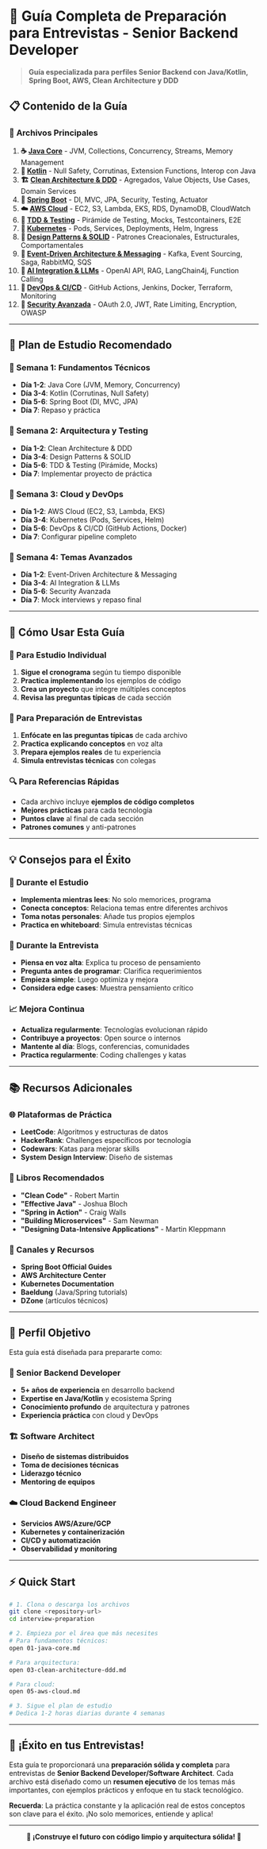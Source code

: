 # 🎯 Guía Completa de Preparación para Entrevistas - Senior Backend Developer

> **Guía especializada para perfiles Senior Backend con Java/Kotlin, Spring Boot, AWS, Clean Architecture y DDD**

## 📋 Contenido de la Guía

### 🌟 **Archivos Principales**

1. **☕ [Java Core](01-java-core.md)** - JVM, Collections, Concurrency, Streams, Memory Management
2. **🎯 [Kotlin](02-kotlin.md)** - Null Safety, Corrutinas, Extension Functions, Interop con Java
3. **🏗️ [Clean Architecture & DDD](03-clean-architecture-ddd.md)** - Agregados, Value Objects, Use Cases, Domain Services
4. **🌸 [Spring Boot](04-spring-boot.md)** - DI, MVC, JPA, Security, Testing, Actuator
5. **☁️ [AWS Cloud](05-aws-cloud.md)** - EC2, S3, Lambda, EKS, RDS, DynamoDB, CloudWatch
6. **🧪 [TDD & Testing](06-tdd-testing.md)** - Pirámide de Testing, Mocks, Testcontainers, E2E
7. **🚀 [Kubernetes](07-kubernetes.md)** - Pods, Services, Deployments, Helm, Ingress
8. **🎨 [Design Patterns & SOLID](08-design-patterns-solid.md)** - Patrones Creacionales, Estructurales, Comportamentales
9. **📡 [Event-Driven Architecture & Messaging](09-event-driven-messaging.md)** - Kafka, Event Sourcing, Saga, RabbitMQ, SQS
10. **🤖 [AI Integration & LLMs](10-ai-integration-llms.md)** - OpenAI API, RAG, LangChain4j, Function Calling
11. **🔧 [DevOps & CI/CD](11-devops-cicd.md)** - GitHub Actions, Jenkins, Docker, Terraform, Monitoring
12. **🔐 [Security Avanzada](12-security-avanzada.md)** - OAuth 2.0, JWT, Rate Limiting, Encryption, OWASP

---

## 🎯 **Plan de Estudio Recomendado**

### **📅 Semana 1: Fundamentos Técnicos**
- **Día 1-2**: Java Core (JVM, Memory, Concurrency)
- **Día 3-4**: Kotlin (Corrutinas, Null Safety)
- **Día 5-6**: Spring Boot (DI, MVC, JPA)
- **Día 7**: Repaso y práctica

### **📅 Semana 2: Arquitectura y Testing**
- **Día 1-2**: Clean Architecture & DDD
- **Día 3-4**: Design Patterns & SOLID
- **Día 5-6**: TDD & Testing (Pirámide, Mocks)
- **Día 7**: Implementar proyecto de práctica

### **📅 Semana 3: Cloud y DevOps**
- **Día 1-2**: AWS Cloud (EC2, S3, Lambda, EKS)
- **Día 3-4**: Kubernetes (Pods, Services, Helm)
- **Día 5-6**: DevOps & CI/CD (GitHub Actions, Docker)
- **Día 7**: Configurar pipeline completo

### **📅 Semana 4: Temas Avanzados**
- **Día 1-2**: Event-Driven Architecture & Messaging
- **Día 3-4**: AI Integration & LLMs
- **Día 5-6**: Security Avanzada
- **Día 7**: Mock interviews y repaso final

---

## 🚀 **Cómo Usar Esta Guía**

### **📖 Para Estudio Individual**
1. **Sigue el cronograma** según tu tiempo disponible
2. **Practica implementando** los ejemplos de código
3. **Crea un proyecto** que integre múltiples conceptos
4. **Revisa las preguntas típicas** de cada sección

### **🎤 Para Preparación de Entrevistas**
1. **Enfócate en las preguntas típicas** de cada archivo
2. **Practica explicando conceptos** en voz alta
3. **Prepara ejemplos reales** de tu experiencia
4. **Simula entrevistas técnicas** con colegas

### **🔍 Para Referencias Rápidas**
- Cada archivo incluye **ejemplos de código completos**
- **Mejores prácticas** para cada tecnología
- **Puntos clave** al final de cada sección
- **Patrones comunes** y anti-patrones

---

## 💡 **Consejos para el Éxito**

### **🎯 Durante el Estudio**
- **Implementa mientras lees**: No solo memorices, programa
- **Conecta conceptos**: Relaciona temas entre diferentes archivos
- **Toma notas personales**: Añade tus propios ejemplos
- **Practica en whiteboard**: Simula entrevistas técnicas

### **🎪 Durante la Entrevista**
- **Piensa en voz alta**: Explica tu proceso de pensamiento
- **Pregunta antes de programar**: Clarifica requerimientos
- **Empieza simple**: Luego optimiza y mejora
- **Considera edge cases**: Muestra pensamiento crítico

### **📈 Mejora Continua**
- **Actualiza regularmente**: Tecnologías evolucionan rápido
- **Contribuye a proyectos**: Open source o internos
- **Mantente al día**: Blogs, conferencias, comunidades
- **Practica regularmente**: Coding challenges y katas

---

## 📚 **Recursos Adicionales**

### **🌐 Plataformas de Práctica**
- **LeetCode**: Algoritmos y estructuras de datos
- **HackerRank**: Challenges específicos por tecnología
- **Codewars**: Katas para mejorar skills
- **System Design Interview**: Diseño de sistemas

### **📖 Libros Recomendados**
- **"Clean Code"** - Robert Martin
- **"Effective Java"** - Joshua Bloch
- **"Spring in Action"** - Craig Walls
- **"Building Microservices"** - Sam Newman
- **"Designing Data-Intensive Applications"** - Martin Kleppmann

### **🎥 Canales y Recursos**
- **Spring Boot Official Guides**
- **AWS Architecture Center**
- **Kubernetes Documentation**
- **Baeldung** (Java/Spring tutorials)
- **DZone** (artículos técnicos)

---

## 🎯 **Perfil Objetivo**

Esta guía está diseñada para prepararte como:

### **🚀 Senior Backend Developer**
- **5+ años de experiencia** en desarrollo backend
- **Expertise en Java/Kotlin** y ecosistema Spring
- **Conocimiento profundo** de arquitectura y patrones
- **Experiencia práctica** con cloud y DevOps

### **🏗️ Software Architect**
- **Diseño de sistemas distribuidos**
- **Toma de decisiones técnicas**
- **Liderazgo técnico**
- **Mentoring de equipos**

### **☁️ Cloud Backend Engineer**
- **Servicios AWS/Azure/GCP**
- **Kubernetes y containerización**
- **CI/CD y automatización**
- **Observabilidad y monitoring**

---

## ⚡ **Quick Start**

```bash
# 1. Clona o descarga los archivos
git clone <repository-url>
cd interview-preparation

# 2. Empieza por el área que más necesites
# Para fundamentos técnicos:
open 01-java-core.md

# Para arquitectura:
open 03-clean-architecture-ddd.md

# Para cloud:
open 05-aws-cloud.md

# 3. Sigue el plan de estudio
# Dedica 1-2 horas diarias durante 4 semanas
```

---

## 🌊 **¡Éxito en tus Entrevistas!**

Esta guía te proporcionará una **preparación sólida y completa** para entrevistas de **Senior Backend Developer/Software Architect**. Cada archivo está diseñado como un **resumen ejecutivo** de los temas más importantes, con ejemplos prácticos y enfoque en tu stack tecnológico.

**Recuerda**: La práctica constante y la aplicación real de estos conceptos son clave para el éxito. ¡No solo memorices, entiende y aplica!

---

<p align="center">
  <strong>🚀 ¡Construye el futuro con código limpio y arquitectura sólida! 🚀</strong>
</p>
